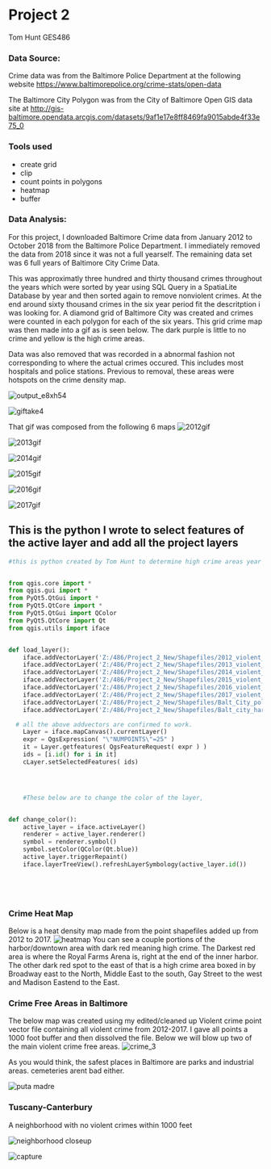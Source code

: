 # Project 2
Tom Hunt GES486

### Data Source:

 Crime data was from the Baltimore Police Department at the following website https://www.baltimorepolice.org/crime-stats/open-data

The Baltimore City Polygon was from the City of Baltimore Open GIS data site at http://gis-baltimore.opendata.arcgis.com/datasets/9af1e17e8ff8469fa9015abde4f33e75_0

### Tools used
- create grid
- clip
- count points in polygons
- heatmap
- buffer


### Data Analysis:
  For this project, I downloaded Baltimore Crime data from January 2012 to October 2018 from the Baltimore Police Department. I immediately removed the data from 2018 since it was not a full yearself. The remaining data set was 6 full years of Baltimore City Crime Data.

  This was approximatly three hundred and thirty thousand crimes throughout the years which were sorted by year using SQL Query in a SpatiaLite Database by year and then sorted again to remove nonviolent crimes. At the end around sixty thousand crimes in the six year period fit the descritption i was looking for. A diamond grid of Baltimore City was created and crimes were counted in each polygon for each of the six years. This grid crime map was then made into a gif as is seen below. The dark purple is little to no crime and yellow is the high crime areas.

  Data was also removed that was recorded in a abnormal fashion not corresponding to where the actual crimes occured. This includes most hospitals and police stations. Previous to removal, these areas were hotspots on the crime density map.










![output_e8xh54](https://user-images.githubusercontent.com/42807766/48355655-8194db80-e662-11e8-959e-d82e227ac2b0.gif)


![giftake4](https://user-images.githubusercontent.com/42807766/48318551-99bc1a80-e5d0-11e8-9f2f-401e10dd54ee.gif)

That gif was composed from the following 6 maps
 ![2012gif](https://user-images.githubusercontent.com/42807766/48319767-04288700-e5e0-11e8-9d90-3f40805cee2d.png)

 ![2013gif](https://user-images.githubusercontent.com/42807766/48319778-1b677480-e5e0-11e8-83f5-24c64b71f7e7.png)

 ![2014gif](https://user-images.githubusercontent.com/42807766/48319786-2ae6bd80-e5e0-11e8-99db-2ddedc33651d.png)


 ![2015gif](https://user-images.githubusercontent.com/42807766/48320034-f3c5db80-e5e2-11e8-9153-39dbb5b1082b.png)

 ![2016gif](https://user-images.githubusercontent.com/42807766/48320046-0f30e680-e5e3-11e8-995b-3d9c40a9193e.png)

 ![2017gif](https://user-images.githubusercontent.com/42807766/48320056-1f48c600-e5e3-11e8-8e4e-20f13c031c70.png)




## This is the python I wrote to select features of the active layer and add all the project layers
``` python
#this is python created by Tom Hunt to determine high crime areas year to year in baltimore from 2012 to 2017


from qgis.core import *
from qgis.gui import *
from PyQt5.QtGui import *
from PyQt5.QtCore import *
from PyQt5.QtGui import QColor
from PyQt5.QtCore import Qt
from qgis.utils import iface


def load_layer():
    iface.addVectorLayer('Z:/486/Project_2_New/Shapefiles/2012_violent_crimes_density_edited.shp', '2012 Violent Crimes', 'ogr')
    iface.addVectorLayer('Z:/486/Project_2_New/Shapefiles/2013_violent_crimes_density_edited.shp', '2013 Violent Crimes', 'ogr')
    iface.addVectorLayer('Z:/486/Project_2_New/Shapefiles/2014_violent_crimes_density_edited.shp', '2014 Violent Crimes', 'ogr')
    iface.addVectorLayer('Z:/486/Project_2_New/Shapefiles/2015_violent_crimes_density_edited.shp', '2015 Violent Crimes', 'ogr')
    iface.addVectorLayer('Z:/486/Project_2_New/Shapefiles/2016_violent_crimes_density_edited.shp', '2016 Violent Crimes', 'ogr')
    iface.addVectorLayer('Z:/486/Project_2_New/Shapefiles/2017_violent_crimes_density_edited.shp', '2017 Violent Crimes', 'ogr')
    iface.addVectorLayer('Z:/486/Project_2_New/Shapefiles/Balt_City_polygon/baltimore_city_polygon.shp', 'Baltimore City Boundary', 'ogr')
    iface.addVectorLayer('Z:/486/Project_2_New/Shapefiles/Balt_city_harbor_water.shp', 'Baltimore Harbor Water', 'ogr')

  # all the above addvectors are confirmed to work.
    Layer = iface.mapCanvas().currentLayer()
    expr = QgsExpression( "\"NUMPOINTS\"=25" )
    it = Layer.getfeatures( QgsFeatureRequest( expr ) )
    ids = [i.id() for i in it]
    cLayer.setSelectedFeatures( ids)




    #These below are to change the color of the layer,


def change_color():
    active_layer = iface.activeLayer()
    renderer = active_layer.renderer()
    symbol = renderer.symbol()
    symbol.setColor(QColor(Qt.blue))
    active_layer.triggerRepaint()
    iface.layerTreeView().refreshLayerSymbology(active_layer.id())






```
### Crime Heat Map
Below is a heat density map made from the point shapefiles added up from 2012 to 2017. 
![heatmap](https://user-images.githubusercontent.com/42807766/48327009-672f1380-e60a-11e8-9be0-78c8dba09725.png)
 You can see a couple portions of the harbor/downtown area with dark red meaning high crime.
The Darkest red area is where the Royal Farms Arena is, right at the end of the inner harbor.
The other dark red spot to the east of that is a high crime area boxed in by Broadway east to the North, Middle East to the south, Gay Street to the west and Madison Eastend to the East.

### Crime Free Areas in Baltimore
The below map was created using my edited/cleaned up Violent crime point vector file containing all violent crime from 2012-2017. I gave all points a 1000 foot buffer and then dissolved the file. Below we will blow up two of the main violent crime free areas.
![crime_3](https://user-images.githubusercontent.com/42807766/48442800-33b0ce00-e75d-11e8-9f1f-68edf4f99ffe.png)


As you would think, the safest places in Baltimore are parks and industrial areas. cemeteries arent bad either. 



![puta madre](https://user-images.githubusercontent.com/42807766/48457192-c0747f80-e78f-11e8-9cdd-fddbf86c4e5d.png)

### Tuscany-Canterbury
A neighborhood with no violent crimes within 1000 feet


![neighborhood closeup](https://user-images.githubusercontent.com/42807766/48457216-d8e49a00-e78f-11e8-9d83-8c93c97aa923.png)



![capture](https://user-images.githubusercontent.com/42807766/48457239-ebf76a00-e78f-11e8-8e6c-12f4835ba8ee.JPG)











